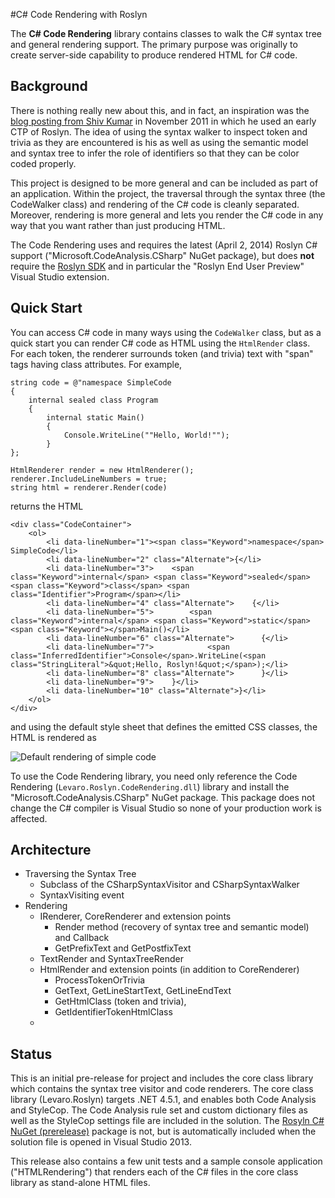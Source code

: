 #C# Code Rendering with Roslyn

The **C# Code Rendering** library contains classes to walk the C# syntax tree and general rendering support.
The primary purpose was originally to create server-side capability to produce rendered HTML for C# code. 

## Background ##
There is nothing really new about this, and in fact, an inspiration was the 
[blog posting from Shiv Kumar](http://www.matlus.com/c-to-html-syntax-highlighter-using-roslyn/ "C# to Html Syntax Highlighter using Roslyn") 
in November 2011 in which he used an early CTP of Roslyn. The idea of using the syntax walker to inspect 
token and trivia as they are encountered is his as well as using the semantic model and syntax tree to infer the role of identifiers so that they can be color coded properly.

This project is designed to be more general and can be included as part of an application. Within the project,
the traversal through the syntax three (the <c>CodeWalker</c> class) and rendering of the C# code is cleanly
separated. Moreover, rendering is more general and lets you render the C# code in any way that you want 
rather than just producing HTML.

The Code Rendering  uses and requires the latest (April 2, 2014) Roslyn C# support
("Microsoft.CodeAnalysis.CSharp" NuGet package), but does **not** require the 
[Roslyn SDK](http://roslyn.codeplex.com/ "The open source Roslyn compiler platform project") and in particular
the "Roslyn End User Preview" Visual Studio extension.

## Quick Start ##
You can access C# code in many ways using the <code>CodeWalker</code> class, but as a quick start you can 
render C# code as HTML using the <code>HtmlRender</code> class. For each token, the renderer surrounds token
(and trivia) text with "span" tags having class attributes. For example, 

    string code = @"namespace SimpleCode
	{
    	internal sealed class Program
    	{
        	internal static Main()
        	{
            	Console.WriteLine(""Hello, World!"");
        	}
    }; 

    HtmlRenderer render = new HtmlRenderer();
    renderer.IncludeLineNumbers = true;
    string html = renderer.Render(code)

returns the HTML

    <div class="CodeContainer">
        <ol>
            <li data-lineNumber="1"><span class="Keyword">namespace</span> SimpleCode</li>
            <li data-lineNumber="2" class="Alternate">{</li>
            <li data-lineNumber="3">    <span class="Keyword">internal</span> <span class="Keyword">sealed</span> <span class="Keyword">class</span> <span class="Identifier">Program</span></li>
            <li data-lineNumber="4" class="Alternate">    {</li>
            <li data-lineNumber="5">    	<span class="Keyword">internal</span> <span class="Keyword">static</span> <span class="Keyword"></span>Main()</li>
            <li data-lineNumber="6" class="Alternate">    	{</li>
            <li data-lineNumber="7">        	<span class="InferredIdentifier">Console</span>.WriteLine(<span class="StringLiteral">&quot;Hello, Roslyn!&quot;</span>);</li>
            <li data-lineNumber="8" class="Alternate">    	}</li>
            <li data-lineNumber="9">    }</li>
            <li data-lineNumber="10" class="Alternate">}</li>
        </ol>
    </div>

and using the default style sheet that defines the emitted CSS classes, the HTML is rendered as

![Default rendering of simple code](https://raw.githubusercontent.com/wiki/Levaro/RenderingWithRoslyn/CodeDisplay.PNG)

To use the Code Rendering library, you need only reference the Code Rendering 
(`Levaro.Roslyn.CodeRendering.dll`) library and install the "Microsoft.CodeAnalysis.CSharp" NuGet package.
This package does not change the C# compiler is Visual Studio so none of your production work is affected.

## Architecture ##

- Traversing the Syntax Tree
    - Subclass of the CSharpSyntaxVisitor and CSharpSyntaxWalker
    - SyntaxVisiting event
- Rendering
    - IRenderer, CoreRenderer and extension points
        - Render method (recovery of syntax tree and semantic model) and Callback
        - GetPrefixText and GetPostfixText
    - TextRender and SyntaxTreeRender
    - HtmlRender and extension points (in addition to CoreRenderer)
        - ProcessTokenOrTrivia
        - GetText, GetLineStartText, GetLineEndText
        - GetHtmlClass (token and trivia), 
        - GetIdentifierTokenHtmlClass
    - 
## Status ##
This is an initial pre-release for project and includes the core class library which contains the 
syntax tree visitor and code renderers. The core class library (Levaro.Roslyn) targets .NET 4.5.1, and enables both Code Analysis
and StyleCop. The Code Analysis rule set and custom dictionary files as well as the StyleCop settings file are included in the
solution. The 
[Rosyln C# NuGet (prerelease)](http://www.nuget.org/packages/Microsoft.CodeAnalysis.CSharp/0.6.4033103-beta/ ".NET Compiler Platform -- Roslyn -- support for C#, Microsoft.CodeAnalysis.CSharp.dll.") 
package is not, but is automatically included when the solution file is opened in Visual Studio 2013.

This release also contains a few unit tests and a sample console application ("HTMLRendering") that renders each of the C# files 
in the core class library as stand-alone HTML files.

